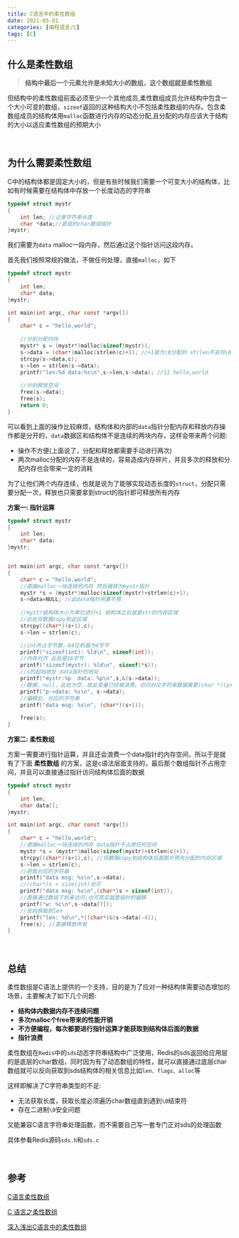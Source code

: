 ```yaml
---
title: C语言中的柔性数组
date: 2021-05-01
categories: [编程语言/C]
tags: [C]
---
```


## 什么是柔性数组

> **结构中最后一个元素允许是未知大小的数组，这个数组就是柔性数组**

但结构中的柔性数组前面必须至少一个其他成员,柔性数组成员允许结构中包含一个大小可变的数组，`sizeof`返回的这种结构大小不包括柔性数组的内存。包含柔数组成员的结构体用`malloc`函数进行内存的动态分配,且分配的内存应该大于结构的大小以适应柔性数组的预期大小

​    

## 为什么需要柔性数组

C中的结构体都是固定大小的，但是有些时候我们需要一个可变大小的结构体，比如有时候需要在结构体中存放一个长度动态的字符串

```c
typedef struct mystr
{
    int len; //记录字符串长度
    char *data;//底层的char数组指针
}mystr;
```

我们需要为`data` malloc一段内存，然后通过这个指针访问这段内存。

首先我们按照常规的做法，不做任何处理，直接`malloc`，如下

```c
typedef struct mystr
{
    int len;
    char* data;
}mystr;

int main(int argc, char const *argv[])
{
    char* c = "hello,world";
    
    //分别分配内存
    mystr* s = (mystr*)malloc(sizeof(mystr));
    s->data = (char*)malloc(strlen(c)+1); //+1是为\0分配的 strlen不会将\0计算进来
    strcpy(s->data,c);
    s->len = strlen(s->data);
    printf("len:%d data:%s\n",s->len,s->data); //11 hello,world
    
    //分别释放空间
    free(s->data);
    free(s);
    return 0;
}
```

可以看到上面的操作比较麻烦，结构体和内部的`data`指针分配内存和释放内存操作都是分开的，`data`数据区和结构体不是连续的两块内存，这样会带来两个问题:

- 操作不方便(上面说了，分配和释放都需要手动进行两次)
- 两次malloc分配的内存不是连续的，容易造成内存碎片，并且多次的释放和分配内存也会带来一定的消耗

为了让他们两个内存连续，也就是说为了能够实现动态长度的`struct`，分配只需要分配一次，释放也只需要拿到struct的指针即可释放所有内存

**方案一: 指针运算**

```c
typedef struct mystr
{
    int len;
    char* data;
}mystr;


int main(int argc, char const *argv[])
{
    char* c = "hello,world";
    //直接malloc一块连续的内存 然后强转为mystr指针
    mystr *s = (mystr*)malloc(sizeof(mystr)+strlen(c)+1);
    s->data=NULL; //此data指针闲置不用
    
    //mystr结构体大小为单位进行+1 结构体之后就是str的内存区域 
    //此处将数据copy到此区域
    strcpy((char*)(s+1),c);
    s->len = strlen(c);

    //int所占字节数，64位机器为4字节
    printf("sizeof(int): %ld\n", sizeof(int));
    //内存对齐 此处是16字节
    printf("sizeof(mystr): %ld\n", sizeof(*s));
    //s的起始地址 data指针的地址 
    printf("mystr:%p  data: %p\n",s,&(s->data));
    //数据，null，此处为空，故此变量已经被浪费。访问对应字符串数据需要(char *)(p+1)
    printf("p->data: %s\n", s->data);
    //偏移后，对应的字符串
    printf("data msg: %s\n", (char*)(s+1)); 
    
    free(s);
}
```

**方案二: 柔性数组**

方案一需要进行指针运算，并且还会浪费一个data指针的内存空间，所以于是就有了下面 **柔性数组** 的方案，这是c语法层面支持的，最后那个数组指针不占用空间，并且可以直接通过指针访问结构体后面的数据

```c
typedef struct mystr
{
    int len;
    char data[];
}mystr;

int main(int argc, char const *argv[])
{
    char* c = "hello,world";
    //直接malloc一块连续的内存 data指针不占用任何空间
    mystr *s = (mystr*)malloc(sizeof(mystr)+strlen(c)+1);
    strcpy((char*)(s+1),c); //将数据copy到结构体后面那片预先分配的内存区域
    s->len = strlen(c);
    //获取对应的字符串
    printf("data msg: %s\n",s->data);    
    //(char*)s + size(int)也可
    printf("data msg: %s\n",(char*)s + sizeof(int));
    //直接通过数组下标来访问,也可其实就是指针的偏移
    printf("w: %c\n",s->data[7]);
	//反向获取到len
    printf("len: %d\n",*((char*)&(s->data)-4));
    free(s); //直接释放所有
}
```

​    

## 总结

柔性数组是C语法上提供的一个支持，目的是为了应对一种结构体需要动态增加的场景，主要解决了如下几个问题:

- **结构体内数据内存不连续问题**
- **多次malloc个free带来的性能开销**
- **不方便编程，每次都要进行指针运算才能获取到结构体后面的数据**
- **指针浪费**

柔性数组在`Redis`中的`sds`动态字符串结构中广泛使用，Redis的sds返回给应用层的是底层的char数组，同时因为有了动态数组的特性，就可以直接通过底层char数组就可以反向获取到sds结构体的相关信息比如`len、flags、alloc`等

这样即解决了C字符串类型的不足:

- 无法获取长度，获取长度必须遍历char数组直到遇到`\0`结束符
- 存在二进制`\0`安全问题

又能兼容C语言字符串处理函数，而不需要自己写一套专门正对sds的处理函数

具体参看Redis源码`sds.h`和`sds.c`

​    

## 参考

[C语言柔性数组](https://developer.aliyun.com/article/31693)

[C 语言之柔性数组](https://www.jianshu.com/p/686507f7b863)

[深入浅出C语言中的柔性数组](https://www.cnblogs.com/jinxiang1224/p/8468206.html)